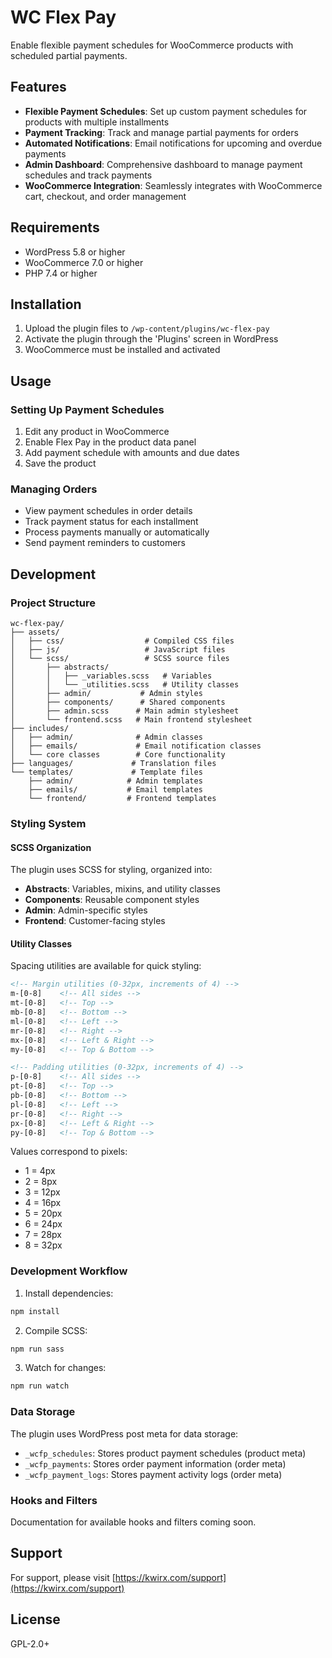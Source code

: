 # WC Flex Pay

Enable flexible payment schedules for WooCommerce products with scheduled partial payments.

## Features

- **Flexible Payment Schedules**: Set up custom payment schedules for products with multiple installments
- **Payment Tracking**: Track and manage partial payments for orders
- **Automated Notifications**: Email notifications for upcoming and overdue payments
- **Admin Dashboard**: Comprehensive dashboard to manage payment schedules and track payments
- **WooCommerce Integration**: Seamlessly integrates with WooCommerce cart, checkout, and order management

## Requirements

- WordPress 5.8 or higher
- WooCommerce 7.0 or higher
- PHP 7.4 or higher

## Installation

1. Upload the plugin files to `/wp-content/plugins/wc-flex-pay`
2. Activate the plugin through the 'Plugins' screen in WordPress
3. WooCommerce must be installed and activated

## Usage

### Setting Up Payment Schedules

1. Edit any product in WooCommerce
2. Enable Flex Pay in the product data panel
3. Add payment schedule with amounts and due dates
4. Save the product

### Managing Orders

- View payment schedules in order details
- Track payment status for each installment
- Process payments manually or automatically
- Send payment reminders to customers

## Development

### Project Structure

```
wc-flex-pay/
├── assets/
│   ├── css/                  # Compiled CSS files
│   ├── js/                   # JavaScript files
│   └── scss/                 # SCSS source files
│       ├── abstracts/
│       │   ├── _variables.scss   # Variables
│       │   └── _utilities.scss   # Utility classes
│       ├── admin/           # Admin styles
│       ├── components/      # Shared components
│       ├── admin.scss      # Main admin stylesheet
│       └── frontend.scss   # Main frontend stylesheet
├── includes/
│   ├── admin/              # Admin classes
│   ├── emails/             # Email notification classes
│   └── core classes        # Core functionality
├── languages/             # Translation files
└── templates/             # Template files
    ├── admin/            # Admin templates
    ├── emails/           # Email templates
    └── frontend/         # Frontend templates
```

### Styling System

#### SCSS Organization

The plugin uses SCSS for styling, organized into:
- **Abstracts**: Variables, mixins, and utility classes
- **Components**: Reusable component styles
- **Admin**: Admin-specific styles
- **Frontend**: Customer-facing styles

#### Utility Classes

Spacing utilities are available for quick styling:

```html
<!-- Margin utilities (0-32px, increments of 4) -->
m-[0-8]    <!-- All sides -->
mt-[0-8]   <!-- Top -->
mb-[0-8]   <!-- Bottom -->
ml-[0-8]   <!-- Left -->
mr-[0-8]   <!-- Right -->
mx-[0-8]   <!-- Left & Right -->
my-[0-8]   <!-- Top & Bottom -->

<!-- Padding utilities (0-32px, increments of 4) -->
p-[0-8]    <!-- All sides -->
pt-[0-8]   <!-- Top -->
pb-[0-8]   <!-- Bottom -->
pl-[0-8]   <!-- Left -->
pr-[0-8]   <!-- Right -->
px-[0-8]   <!-- Left & Right -->
py-[0-8]   <!-- Top & Bottom -->
```

Values correspond to pixels:
- 1 = 4px
- 2 = 8px
- 3 = 12px
- 4 = 16px
- 5 = 20px
- 6 = 24px
- 7 = 28px
- 8 = 32px

### Development Workflow

1. Install dependencies:
```bash
npm install
```

2. Compile SCSS:
```bash
npm run sass
```

3. Watch for changes:
```bash
npm run watch
```

### Data Storage

The plugin uses WordPress post meta for data storage:
- `_wcfp_schedules`: Stores product payment schedules (product meta)
- `_wcfp_payments`: Stores order payment information (order meta)
- `_wcfp_payment_logs`: Stores payment activity logs (order meta)

### Hooks and Filters

Documentation for available hooks and filters coming soon.

## Support

For support, please visit [https://kwirx.com/support](https://kwirx.com/support)

## License

GPL-2.0+
